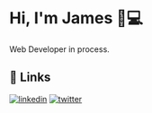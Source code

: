 # Hi, I'm James 👋:computer:

Web Developer in process.

## 🔗 Links
[![linkedin](https://img.shields.io/badge/linkedin-0A66C2?style=for-the-badge&logo=linkedin&logoColor=white)](https://www.linkedin.com/in/codingjames/)
[![twitter](https://img.shields.io/badge/twitter-1DA1F2?style=for-the-badge&logo=twitter&logoColor=white)](https://twitter.com/codingjhames)
